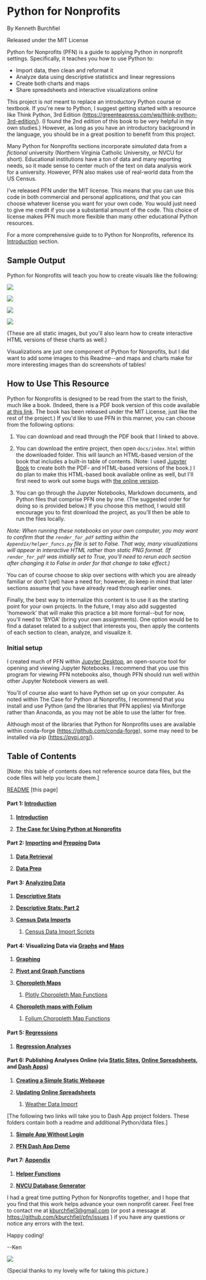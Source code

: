 # Python for Nonprofits

By Kenneth Burchfiel

Released under the MIT License

Python for Nonprofits (PFN) is a guide to applying Python in nonprofit settings. Specifically, it teaches you how to use Python to:

* Import data, then clean and reformat it 
* Analyze data using descriptive statistics and linear regressions
* Create both charts and maps
* Share spreadsheets and interactive visualizations online

This project is *not* meant to replace an introductory Python course or textbook. If you're new to Python, I suggest getting started with a resource like Think Python, 3rd Edition (https://greenteapress.com/wp/think-python-3rd-edition/). (I found the 2nd edition of this book to be very helpful in my own studies.) However, as long as you have an introductory background in the language, you should be in a great position to benefit from this project.

Many Python for Nonprofits sections incorporate *simulated* data from a *fictional* university (Northern Virginia Catholic University, or NVCU for short). Educational institutions have a ton of data and many reporting needs, so it made sense to center much of the text on data analysis work for a university. However, PFN also makes use of real-world data from the US Census.

I've released PFN under the MIT license. This means that you can use this code in both commercial and personal applications, *and* that you can choose whatever license you want for your own code. You would just need to give me credit if you use a substantial amount of the code. This choice of license makes PFN much more flexible than many other educational Python resources.

For a more comprehensive guide to to Python for Nonprofits, reference its [Introduction](https://github.com/kburchfiel/pfn/tree/main/Introduction) section.

## Sample Output

Python for Nonprofits will teach you how to create visuals like the following:

![](Mapping/map_screenshots/county_25-29_pop_pct_growth_2011-2021.png)

![](Regressions/Charts/fall_spring_sales_grouped_bar.png)

![](Mapping/map_screenshots/county_pop_pct_growth_2011-2021_tiled.png)

![](Regressions/Charts/hs_bachelors_earnings_hist.png)

(These are all static images, but you'll also learn how to create interactive HTML versions of these charts as well.)

Visualizations are just one component of Python for Nonprofits, but I did want to add some images to this Readme--and maps and charts make for more interesting images than do screenshots of tables!

## How to Use This Resource

Python for Nonprofits is designed to be read from the start to the finish, much like a book. (Indeed, there is a PDF book version of this code available [at this link](https://github.com/kburchfiel/pfn/tree/main/Print_Book/pfn_book.pdf). The book has been released under the MIT License, just like the rest of the project.) If you'd like to use PFN in this manner, you can choose from the following options:

1. You can download and read through the PDF book that I linked to above.

2. You can download the entire project, then open `docs/index.html` within the downloaded folder. This will launch an HTML-based version of the book that includes a built-in table of contents. (Note: I used [Jupyter Book](https://jupyterbook.org/en/stable/intro.html) to create both the PDF- and HTML-based versions of the book.) I do plan to make this HTML-based book available online as well, but I'll first need to work out some bugs with [the online version](https://kburchfiel.github.io/pfn/README.html).

3. You can go through the Jupyter Notebooks, Markdown documents, and Python files that comprise PFN one by one. (The suggested order for doing so is provided below.) If you choose this method, I would still encourage you to first download the project, as you'll then be able to run the files locally.

*Note: When running these notebooks on your own computer, you may want to confirm that the `render_for_pdf` setting within the `Appendix/helper_funcs.py` file is set to False. That way, many visualizations will appear in interactive HTML rather than static PNG format. (If `render_for_pdf` was initially set to True, you'll need to rerun each section after changing it to False in order for that change to take effect.)*

You can of course choose to skip over sections with which you are already familiar or don't (yet) have a need for; however, do keep in mind that later sections assume that you have already read through earlier ones.

Finally, the best way to internalize this content is to use it as the starting point for your own projects. In the future, I may also add suggested 'homework' that will make this practice a bit more formal--but for now, you'll need to 'BYOA' (bring your own assignments). One option would be to find a dataset related to a subject that interests you, then apply the contents of each section to clean, analyze, and visualize it.
### Initial setup

I created much of PFN within [Jupyter Desktop](https://github.com/jupyterlab/jupyterlab-desktop), an open-source tool for opening and viewing Jupyter Notebooks. I recommend that you use this program for viewing PFN notebooks also, though PFN should run well within other Jupyter Notebook viewers as well. 

You'll of course also want to have Python set up on your computer. As noted within The Case for Python at Nonprofits, I recommend that you install and use Python (and the libraries that PFN applies) via Miniforge rather than Anaconda, as you may not be able to use the latter for free. 

Although most of the libraries that Python for Nonprofits uses are available within conda-forge (https://github.com/conda-forge), some may need to be installed via pip (https://pypi.org/). 

## Table of Contents

[Note: this table of contents does not reference source data files, but the code files will help you locate them.]

[README](https://github.com/kburchfiel/pfn/blob/main/README.md) [this page]

#### Part 1: [Introduction](https://github.com/kburchfiel/pfn/tree/main/Introduction)

1. [**Introduction**](https://github.com/kburchfiel/pfn/blob/main/Introduction/introduction.md)

1. [**The Case for Using Python at Nonprofits**](https://github.com/kburchfiel/pfn/blob/main/Introduction/the_case_for_python_at_nonprofits.md)

#### Part 2: [Importing](https://github.com/kburchfiel/pfn/tree/main/Data_Prep) and [Prepping](https://github.com/kburchfiel/pfn/tree/main/Data_Prep) Data

1. [**Data Retrieval**](https://github.com/kburchfiel/pfn/blob/main/Data_Retrieval/data_retrieval.ipynb)

1. [**Data Prep**](https://github.com/kburchfiel/pfn/blob/main/Data_Prep/data_prep.ipynb)

#### Part 3: [Analyzing Data](https://github.com/kburchfiel/pfn/tree/main/Descriptive_Stats)

1. [**Descriptive Stats**](https://github.com/kburchfiel/pfn/blob/main/Descriptive_Stats/descriptive_stats.ipynb)

1. [**Descriptive Stats: Part 2**](https://github.com/kburchfiel/pfn/blob/main/Descriptive_Stats/descriptive_stats_part_2.ipynb)

1. [**Census Data Imports**](https://github.com/kburchfiel/pfn/blob/main/Census_Data_Imports/census_data_imports.ipynb)

    1. [Census Data Import Scripts](https://github.com/kburchfiel/pfn/blob/main/Census_Data_Imports/census_import_scripts.py)

#### Part 4: Visualizing Data via [Graphs](https://github.com/kburchfiel/pfn/blob/main/Descriptive_Stats/descriptive_stats_part_2.ipynb) and [Maps](https://github.com/kburchfiel/pfn/tree/main/Mapping)

1. [**Graphing**](https://github.com/kburchfiel/pfn/blob/main/Graphing/graphing.ipynb)

1. [**Pivot and Graph Functions**](https://github.com/kburchfiel/pfn/blob/main/Graphing/pivot_and_graph_functions.ipynb)

1. [**Choropleth Maps**](https://github.com/kburchfiel/pfn/blob/main/Mapping/choropleth_maps.ipynb)

    1. [Plotly Choropleth Map Functions](https://github.com/kburchfiel/pfn/blob/main/Mapping/plotly_choropleth_map_functions.py)

1. [**Choropleth maps with Folium**](https://github.com/kburchfiel/pfn/blob/main/Mapping/choropleth_maps_with_folium.ipynb)

    1. [Folium Choropleth Map Functions](https://github.com/kburchfiel/pfn/blob/main/Mapping/folium_choropleth_map_functions.py)

#### Part 5: [Regressions](https://github.com/kburchfiel/pfn/tree/main/Regressions)

1. [**Regression Analyses**](https://github.com/kburchfiel/pfn/blob/main/Regressions/regression_analyses.ipynb)

#### Part 6: Publishing Analyses Online (via [Static Sites](https://github.com/kburchfiel/pfn/tree/main/Static_Sites), [Online Spreadsheets](https://github.com/kburchfiel/pfn/tree/main/Updating_Online_Spreadsheets), and [Dash Apps](https://github.com/kburchfiel/pfn/tree/main/Online_Visualizations))

1. [**Creating a Simple Static Webpage**](https://github.com/kburchfiel/pfn/blob/main/Static_Sites/simple_static_site.ipynb)

1. [**Updating Online Spreadsheets**](https://github.com/kburchfiel/pfn/blob/main/Updating_Online_Spreadsheets/updating_online_spreadsheets.ipynb)

    1. [Weather Data Import](https://github.com/kburchfiel/pfn/blob/main/Updating_Online_Spreadsheets/weather_import.py)

[The following two links will take you to Dash App project folders. These folders contain both a readme and additional Python/data files.]

1. [**Simple App Without Login**](https://github.com/kburchfiel/pfn/tree/main/Online_Visualizations/Simple_App_Without_Login) 

1. [**PFN Dash App Demo**](https://github.com/kburchfiel/pfn/tree/main/Online_Visualizations/PFN_Dash_App_Demo)

#### Part 7: [Appendix](https://github.com/kburchfiel/pfn/tree/main/Appendix)

1. [**Helper Functions**](https://github.com/kburchfiel/pfn/blob/main/Appendix/helper_funcs.py)

1. [**NVCU Database Generator**](https://github.com/kburchfiel/pfn/blob/main/Appendix/nvcu_db_gen.ipynb)


I had a great time putting Python for Nonprofits together, and I hope that you find that this work helps advance your own nonprofit career. Feel free to contact me at kburchfiel3@gmail.com (or post a message at https://github.com/kburchfiel/pfn/issues ) if you have any questions or notice any errors with the text.

Happy coding!

--Ken

![](Introduction/kjb3_pfn.jpg)

(Special thanks to my lovely wife for taking this picture.)

